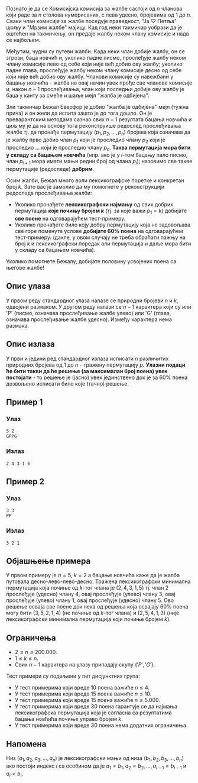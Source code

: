 Познато је да се Комисијска комисија за жалбе састоји од $n$ чланова који раде за $n$ столова нумерисаних, с лева удесно, бројевима од $1$ до $n$. Сваки члан комисије за жалбе поседује праведност, "Ја $\heartsuit$ Петља" шољу и "Мрзим жалбе" мајицу. Кад год неки такмичар уобрази да је оштећен на такмичењу, он предаје жалбу неком члану комисије и нада се најбољем.

Међутим, чудни су путеви жалби. Када неки члан добије жалбу, он се згрози, баца новчић и, уколико падне писмо, прослеђује жалбу неком члану комисије лево од себе који није већ добио ову жалбу; уколико падне глава, прослеђује жалбу неком члану комисије десно од себе који није већ добио ову жалбу. Чланови комисије су навежбани у бацању новчића - жалба на овај начин увек прође све чланове комисије и, након $n-1$ прослеђивања, члан који последњи добије ову жалбу је баца у канту за смеће и шаље мејл "жалба је одбијена".

Зли такмичар Бежал Еверфор је добио "жалба је одбијена" мејл (тужна прича) и он жели да испита зашто је до тога дошло. Он је преварантским методама сазнао свих $n-1$ резултата бацања новчића и циљ му је да на основу тога реконструише редослед прослеђивања жалбе тј. да пронађе пермутацију $(p_1, p_2, \ldots, p_n)$ бројева која означава да је жалбу прво добио члан $p_1$ који је проследио члану $p_2$ који је проследио $\ldots$ који је проследио члану $p_n$. **Таква пермутација мора бити у складу са бацањем новчића** (нпр. ако је у $i$-том бацању пало писмо, члан $p_{i+1}$ мора имати мањи редни број од члана $p_i$); назовимо све такве пермутације (редоследе) **добрим**. 

Осим жалби, Бежал много воли лексикографске поретке и конкретан број $k$. Зато вас је замолио да му помогнете у реконструкцији редоследа прослеђивања жалби:

 - Уколико пронађете **лексикографски најмању** од свих добрих пермутација **које почињу бројем $k$** (тј. за које важи $p_1 = k$) добијате **све поене** на одговарајућем тест-примеру. 
 - Уколико пронађете било коју добру пермутацију која не задовољава све горе поменуте услове **добијате 60% поена** на одговарајућем тест-примеру. (дакле, у овом случају не треба обраћати пажњу на број $k$ и лексикографски поредак али пермутација и даље мора бити у складу са бацањем новчића).

Уколико помогнете Бежалу, добијате половину усвојених поена са његове жалбе!

## Опис улаза
У првом реду стандардног улаза налазе се природни бројеви $n$ и $k$, одвојени размаком. У другом реду налази се $n-1$ карактера који су или 'P' (писмо, означава прослеђивање жалбе улево) или 'G' (глава, означава прослеђивање жалбе удесно). Између карактера нема размака.

## Опис излаза
У први и једини ред стандардног излаза исписати $n$ различитих природних бројева од $1$ до $n$ - тражену пермутацију $p$. **Улазни подаци ће бити такви да ће решење (за максималан број поена) увек постојати** - то решење је (јасно) увек јединствено док је за 60% поена дозвољено исписати било које (тачно) решење.

## Пример 1
### Улаз
```
5 2
GPPG
```

### Излаз
```
2 4 3 1 5
```

## Пример 2
### Улаз
```
3 3
PP
```

### Излаз
```
3 2 1
```

## Објашњење примера
У првом примеру је $n = 5$, $k = 2$ а бацање новчића каже да је жалба путовала десно-лево-лево-десно. Тражена лексикографски минимална пермутација која почиње од $k$-тог члана је $(2, 4, 3, 1, 5)$ тј. члан $2$ прослеђује (удесно) члану $4$, овај прослеђује (улево) члану $3$, овај прослеђује (улево) члану $1$, овај прослеђује (удесно) члану $5$. Ово решење осваја све поене док нека од решења која освајају $60\%$ поена могу бити $(3, 5, 2, 1, 4)$ (не почиње од $k$-тог члана) и $(2, 5, 4, 1, 3)$ (није лексикографски минимална пермутација који почиње бројем $k$).

## Ограничења

* $2 \leq n \leq 200.000$.
* $1 \leq k \leq n$.
* Свих $n-1$ карактера на улазу припадају скупу $\{'P', 'G'\}$.

Тест примери су подељени у пет дисјунктних група:

* У тест примерима који вреде $10$ поена важиће $n \leq 4$.
* У тест примерима који вреде $15$ поена важиће $n \leq 10$.
* У тест примерима који вреде $15$ поена важиће $n \leq 5.000$.
* У тест примерима који вреде $30$ поена гарантује се да најмања лексикографска пермутација која је сагласна са резултатима бацања новћића почиње управо бројем $k$.
* У тест примерима који вреде $30$ поена нема додатних ограничења.

## Напомена

Низ $(a_1, a_2, a_3, \ldots, a_n)$ је лексикографски мањи од низа  $(b_1, b_2, b_3, \ldots, b_n)$ ако постоји индекс $i$ са особином да је $a_1 = b_1, a_2 = b_2, \ldots, a_{i-1} = b_{i-1}$ и $a_{i} < b_{i}$.
